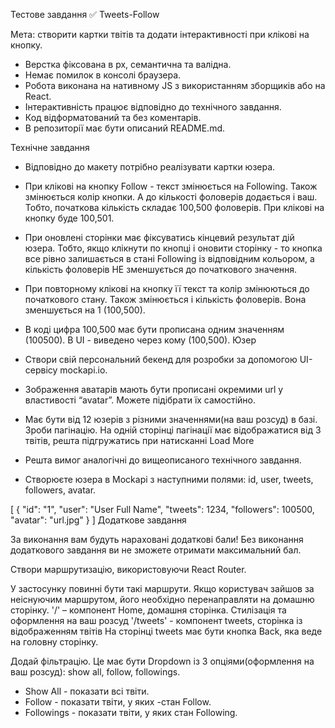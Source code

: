 Тестове завдання ✅ Tweets-Follow

Мета: створити картки твітів та додати інтерактивності при клікові на кнопку.

- Верстка фіксована в рх, семантична та валідна.
- Немає помилок в консолі браузера.
- Робота виконана на нативному JS з використанням зборщиків або на React.
- Інтерактивність працює відповідно до технічного завдання.
- Код відформатований та без коментарів.
- В репозиторії має бути описаний README.md.

Технічне завдання

- Відповідно до макету потрібно реалізувати картки юзера.
- При клікові на кнопку Follow - текст змінюється на Following. Також змінюється
  колір кнопки. А до кількості фоловерів додається і ваш. Тобто, початкова
  кількість складає 100,500 фоловерів. При клікові на кнопку буде 100,501.
- При оновлені сторінки має фіксуватись кінцевий результат дій юзера. Тобто,
  якщо клікнути по кнопці і оновити сторінку - то кнопка все рівно залишається в
  стані Following із відповідним кольором, а кількість фоловерів НЕ зменшується
  до початкового значення.
- При повторному клікові на кнопку її текст та колір змінюються до початкового
  стану. Також змінюється і кількість фоловерів. Вона зменшується на 1
  (100,500).
- В коді цифра 100,500 має бути прописана одним значенням (100500). В UI -
  виведено через кому (100,500). Юзер
- Створи свій персональний бекенд для розробки за допомогою UI-сервісу
  mockapi.io.

- Зображення аватарів мають бути прописані окремими url у властивості “avatar”.
  Можете підібрати їх самостійно.

- Має бути від 12 юзерів з різними значеннями(на ваш розсуд) в базі. Зроби
  пагінацію. На одній сторінці пагінації має відображатися від 3 твітів, решта
  підгружатись при натисканні Load More

- Решта вимог аналогічні до вищеописаного технічного завдання.

- Створюєте юзера в Mockapi з наступними полями: id, user, tweets, followers,
  avatar.

[ { "id": "1", "user": "User Full Name", "tweets": 1234, "followers": 100500,
"avatar": "url.jpg" } ] Додаткове завдання

За виконання вам будуть нараховані додаткові бали! Без виконання додаткового
завдання ви не зможете отримати максимальний бал.

Створи маршрутизацію, використовуючи React Router.

У застосунку повинні бути такі маршрути. Якщо користувач зайшов за неіснуючим
маршрутом, його необхідно перенаправляти на домашню сторінку. '/' – компонент
Home, домашня сторінка. Стилізація та оформлення на ваш розсуд '/tweets' -
компонент tweets, сторінка із відображенням твітів На сторінці tweets має бути
кнопка Back, яка веде на головну сторінку.

Додай фільтрацію. Це має бути Dropdown із 3 опціями(оформлення на ваш розсуд):
show all, follow, followings.

- Show All - показати всі твіти.
- Follow - показати твіти, у яких -стан Follow.
- Followings - показати твіти, у яких стан Following.
